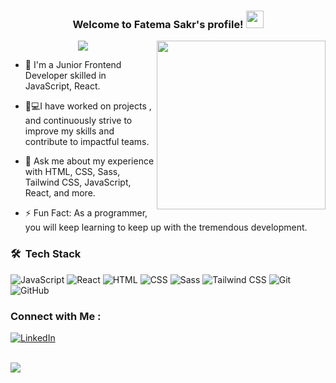 



<h3 align="center">
  Welcome to Fatema Sakr's profile!
  <img src="https://media.giphy.com/media/hvRJCLFzcasrR4ia7z/giphy.gif" width="28">
</h3>

<!-- Typing SVG by DenverCoder1 - https://github.com/DenverCoder1/readme-typing-svg -->

 <img width="270" align="right" src="https://media.tenor.com/EdiGYFaZg7sAAAAj/jaded-disappointed.gif">

<p align="center">
  <a href="https://github.com/DenverCoder1/readme-typing-svg">
    <img src="https://readme-typing-svg.herokuapp.com/?lines=Junior+Frontend+Developer;Always+learning+new&font=Fira+Code&center=true&width=440&height=70&color=f19cbb&vCenter=true&size=22">
  </a>
</p>

- 🏢 I'm a Junior Frontend Developer skilled in JavaScript, React. <br/>
  
- 👩💻I have worked on projects , and continuously strive to improve my skills and contribute to impactful teams.
    
- 💬 Ask me about my experience with HTML, CSS, Sass, Tailwind CSS, JavaScript, React, and more.
  
- ⚡ Fun Fact: As a programmer, you will keep learning to keep up with the tremendous development.



### 🛠 &nbsp;Tech Stack
![JavaScript](https://img.shields.io/badge/JavaScript-F7DF1E?logo=javascript&logoColor=black&style=for-the-badge)
![React](https://img.shields.io/badge/React-61DAFB?logo=react&logoColor=black&style=for-the-badge)
![HTML](https://img.shields.io/badge/HTML-E34F26?logo=html5&logoColor=white&style=for-the-badge) 
![CSS](https://img.shields.io/badge/CSS-1572B6?logo=css3&logoColor=white&style=for-the-badge)
![Sass](https://img.shields.io/badge/Sass-CC6699?logo=sass&logoColor=white&style=for-the-badge) 
![Tailwind CSS](https://img.shields.io/badge/Tailwind_CSS-38B2AC?logo=tailwind-css&logoColor=white&style=for-the-badge) 
![Git](https://img.shields.io/badge/Git-F05032?logo=git&logoColor=white&style=for-the-badge) 
![GitHub](https://img.shields.io/badge/GitHub-181717?logo=github&logoColor=white&style=for-the-badge)

### Connect with Me :

[![LinkedIn](https://img.shields.io/badge/LinkedIn-0077B5?style=for-the-badge&logo=linkedin&logoColor=white)](www.linkedin.com/in/fatema-sakr)



<br>
<a href="https://komarev.com/ghpvc/?username=fatema79s&style=for-the-badge">
    <img src="https://komarev.com/ghpvc/?username=fatema79s&style=for-the-badge">
</a>

